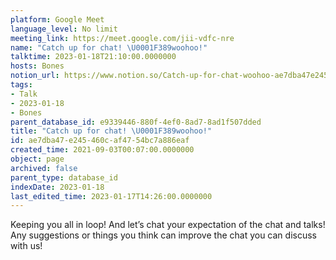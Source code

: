 ```yaml
---
platform: Google Meet
language_level: No limit
meeting_link: https://meet.google.com/jii-vdfc-nre
name: "Catch up for chat! \U0001F389woohoo!"
talktime: 2023-01-18T21:10:00.0000000
hosts: Bones
notion_url: https://www.notion.so/Catch-up-for-chat-woohoo-ae7dba47e245460caf4754bc7a886eaf
tags:
- Talk
- 2023-01-18
- Bones
parent_database_id: e9339446-880f-4ef0-8ad7-8ad1f507dded
title: "Catch up for chat! \U0001F389woohoo!"
id: ae7dba47-e245-460c-af47-54bc7a886eaf
created_time: 2021-09-03T00:07:00.0000000
object: page
archived: false
parent_type: database_id
indexDate: 2023-01-18
last_edited_time: 2023-01-17T14:26:00.0000000
---
```


Keeping you all in loop! And let’s chat your expectation of the chat and talks!
Any suggestions or things you think can improve the chat you can discuss with us!





